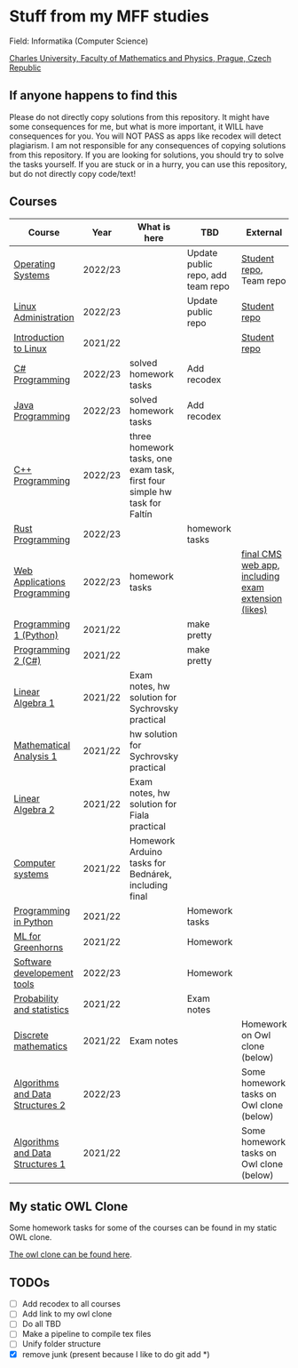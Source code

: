 # Stuff from my MFF studies  
Field: Informatika (Computer Science)

[Charles University, Faculty of Mathematics and Physics, Prague, Czech Republic](https://www.mff.cuni.cz)

## If anyone happens to find this
Please do not directly copy solutions from this repository. It might have some consequences for me, but what is more important, it WILL have consequences for you. You will NOT PASS as apps like recodex will detect plagiarism. I am not responsible for any consequences of copying solutions from this repository. If you are looking for solutions, you should try to solve the tasks yourself. If you are stuck or in a hurry, you can use this repository, but do not directly copy code/text!

## Courses

| Course                    |  Year    | What is here | TBD                             | External                                                                             |
| -------------------------  | ------- | ------------ | --------------------------------- | ------------------------------------------------------------------------------------ |
| [Operating Systems]()       | 2022/23 |              | Update public repo, add team repo | [Student repo](https://gitlab.mff.cuni.cz/tomisz/operacni_systemy_public), Team repo |
| [Linux Administration]()    | 2022/23 |              | Update public repo                | [Student repo](https://gitlab.mff.cuni.cz/tomisz/linux_administration_public)        |
| [Introduction to Linux]()    | 2021/22 |              |                                   | [Student repo](https://gitlab.mff.cuni.cz/tomisz/linux_public)                       |
| [C# Programming]()                    | 2022/23 |     solved homework tasks         |                       Add recodex            |  |
| [Java Programming]()                    | 2022/23 |   solved homework tasks           |              Add recodex                     |  |
| [C++ Programming]()                    | 2022/23 |  three homework tasks, one exam task, first four simple hw task for Faltín            |                                   | |
| [Rust Programming]()                    | 2022/23 | |                 homework tasks                   | |
| [Web Applications Programming]()                    | 2022/23 |  homework tasks            |                                  |  [final CMS web app, including exam extension (likes)](https://github.com/zdenecek/cmstwt) |
| [Programming 1 (Python)]()                    | 2021/22 |              |      make pretty                             | |
| [Programming 2 (C#)]()                    | 2021/22 |              |          make pretty                                 | |
| [Linear Algebra 1]()                    | 2021/22 | Exam notes, hw solution for Sychrovsky practical           |                                   | |
| [Mathematical Analysis 1]()                    | 2021/22 |  hw solution for Sychrovsky practical           |                                   | |
| [Linear Algebra 2]()                    | 2021/22 |  Exam notes, hw solution for Fiala practical           |                                   | |
| [Computer systems]()                    | 2021/22 |    Homework Arduino tasks for Bednárek, including final         |                                   | |
| [Programming in Python]()                    | 2021/22 |             |                  Homework tasks                 | |
| [ML for Greenhorns]()                    | 2021/22 |             |            Homework                       | |
| [Software developement tools]()                    | 2022/23 |             |       Homework                            | |
| [Probability and statistics]()                    | 2021/22 |             |   Exam notes                                | |
| [Discrete mathematics]()                    | 2021/22 |     Exam notes        |                                   | Homework on Owl clone (below) |
| [Algorithms and Data Structures 2]()                    | 2022/23 |             |                                   | Some homework tasks on Owl clone (below) |
| [Algorithms and Data Structures 1]()                    | 2021/22 |             |                                   | Some homework tasks on Owl clone (below) |


## My static OWL Clone

Some homework tasks for some of the courses can be found in my static OWL clone.

[The owl clone can be found here](http://owl.zdenektomis.eu).

## TODOs

* [ ] Add recodex to all courses
* [ ] Add link to my owl clone
* [ ] Do all TBD
* [ ] Make a pipeline to compile tex files
* [ ] Unify folder structure
* [x] remove junk (present because I like to do git add *)